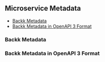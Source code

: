 ## Microservice Metadata

- [Backk Metadata](#backkmetadata)
- [Backk Metadata in OpenAPI 3 Format](#openapi)

### <a name="backkmetadata"></a> Backk Metadata

### <a name="openapi"></a> Backk Metadata in OpenAPI 3 Format
